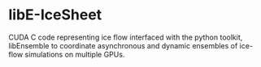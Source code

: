 # libE-IceSheet

CUDA C code representing ice flow interfaced with the python toolkit, libEnsemble to coordinate asynchronous and dynamic ensembles of ice-flow simulations on multiple GPUs. 
